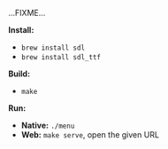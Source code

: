 ...FIXME...

**Install:**

 * `brew install sdl`
 * `brew install sdl_ttf`

**Build:**

 * `make`

**Run:**

 * **Native:** `./menu`
 * **Web:** `make serve`, open the given URL
